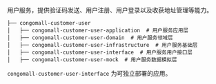 用户服务，提供验证码发送、用户注册、用户登录以及收获地址管理等能力。



```plain
├── congomall-customer-user
│   ├── congomall-customer-user-application  # 用户服务应用层
│   ├── congomall-customer-user-domain  # 用户服务领域层
│   ├── congomall-customer-user-infrastructure  # 用户服务基础层
│   ├── congomall-customer-user-interface  # 用户服务用户接口层
│   ├── congomall-customer-user-mock  # 用户服务数据模拟层
```

`congomall-customer-user-interface` 为可独立部署的应用。

